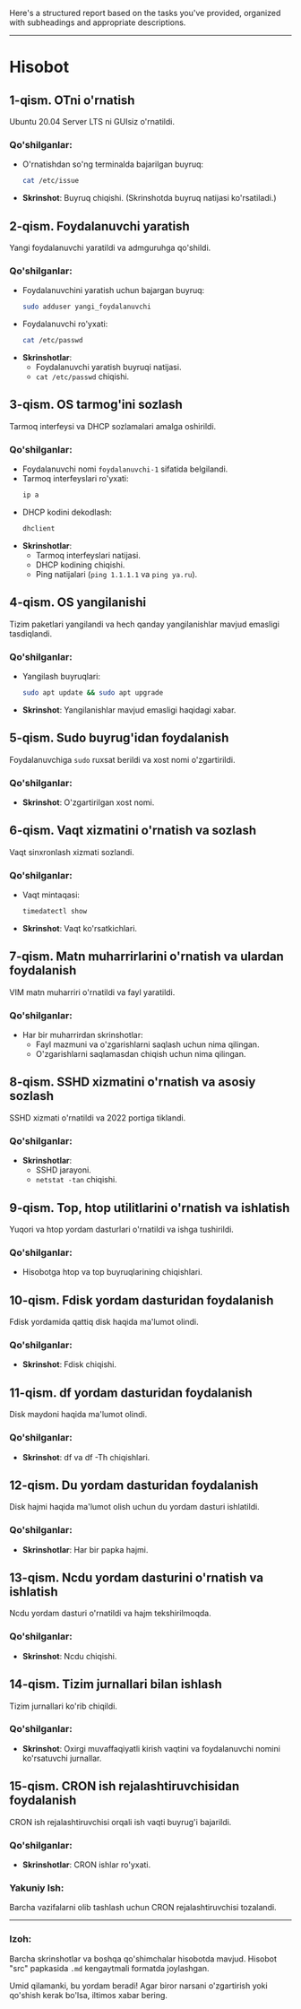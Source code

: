 Here's a structured report based on the tasks you've provided, organized with subheadings and appropriate descriptions. 

---

# Hisobot

## 1-qism. OTni o'rnatish
Ubuntu 20.04 Server LTS ni GUIsiz o'rnatildi. 

### Qo'shilganlar:
- O'rnatishdan so'ng terminalda bajarilgan buyruq: 
  ```bash
  cat /etc/issue
  ```
- **Skrinshot**: Buyruq chiqishi. (Skrinshotda buyruq natijasi ko'rsatiladi.)

## 2-qism. Foydalanuvchi yaratish
Yangi foydalanuvchi yaratildi va admguruhga qo'shildi.

### Qo'shilganlar:
- Foydalanuvchini yaratish uchun bajargan buyruq:
  ```bash
  sudo adduser yangi_foydalanuvchi
  ```
- Foydalanuvchi ro'yxati:
  ```bash
  cat /etc/passwd
  ```
- **Skrinshotlar**: 
  - Foydalanuvchi yaratish buyruqi natijasi.
  - `cat /etc/passwd` chiqishi.

## 3-qism. OS tarmog'ini sozlash
Tarmoq interfeysi va DHCP sozlamalari amalga oshirildi.

### Qo'shilganlar:
- Foydalanuvchi nomi `foydalanuvchi-1` sifatida belgilandi.
- Tarmoq interfeyslari ro'yxati:
  ```bash
  ip a
  ```
- DHCP kodini dekodlash:
  ```bash
  dhclient
  ```
- **Skrinshotlar**:
  - Tarmoq interfeyslari natijasi.
  - DHCP kodining chiqishi.
  - Ping natijalari (`ping 1.1.1.1` va `ping ya.ru`).

## 4-qism. OS yangilanishi
Tizim paketlari yangilandi va hech qanday yangilanishlar mavjud emasligi tasdiqlandi.

### Qo'shilganlar:
- Yangilash buyruqlari:
  ```bash
  sudo apt update && sudo apt upgrade
  ```
- **Skrinshot**: Yangilanishlar mavjud emasligi haqidagi xabar.

## 5-qism. Sudo buyrug'idan foydalanish
Foydalanuvchiga `sudo` ruxsat berildi va xost nomi o'zgartirildi.

### Qo'shilganlar:
- **Skrinshot**: O'zgartirilgan xost nomi.

## 6-qism. Vaqt xizmatini o'rnatish va sozlash
Vaqt sinxronlash xizmati sozlandi.

### Qo'shilganlar:
- Vaqt mintaqasi:
  ```bash
  timedatectl show
  ```
- **Skrinshot**: Vaqt ko'rsatkichlari.

## 7-qism. Matn muharrirlarini o'rnatish va ulardan foydalanish
VIM matn muharriri o'rnatildi va fayl yaratildi.

### Qo'shilganlar:
- Har bir muharrirdan skrinshotlar:
  - Fayl mazmuni va o'zgarishlarni saqlash uchun nima qilingan.
  - O'zgarishlarni saqlamasdan chiqish uchun nima qilingan.

## 8-qism. SSHD xizmatini o'rnatish va asosiy sozlash
SSHD xizmati o'rnatildi va 2022 portiga tiklandi.

### Qo'shilganlar:
- **Skrinshotlar**:
  - SSHD jarayoni.
  - `netstat -tan` chiqishi.

## 9-qism. Top, htop utilitlarini o'rnatish va ishlatish
Yuqori va htop yordam dasturlari o'rnatildi va ishga tushirildi.

### Qo'shilganlar:
- Hisobotga htop va top buyruqlarining chiqishlari.

## 10-qism. Fdisk yordam dasturidan foydalanish
Fdisk yordamida qattiq disk haqida ma'lumot olindi.

### Qo'shilganlar:
- **Skrinshot**: Fdisk chiqishi.

## 11-qism. df yordam dasturidan foydalanish
Disk maydoni haqida ma'lumot olindi.

### Qo'shilganlar:
- **Skrinshot**: df va df -Th chiqishlari.

## 12-qism. Du yordam dasturidan foydalanish
Disk hajmi haqida ma'lumot olish uchun du yordam dasturi ishlatildi.

### Qo'shilganlar:
- **Skrinshotlar**: Har bir papka hajmi.

## 13-qism. Ncdu yordam dasturini o'rnatish va ishlatish
Ncdu yordam dasturi o'rnatildi va hajm tekshirilmoqda.

### Qo'shilganlar:
- **Skrinshot**: Ncdu chiqishi.

## 14-qism. Tizim jurnallari bilan ishlash
Tizim jurnallari ko'rib chiqildi.

### Qo'shilganlar:
- **Skrinshot**: Oxirgi muvaffaqiyatli kirish vaqtini va foydalanuvchi nomini ko'rsatuvchi jurnallar.

## 15-qism. CRON ish rejalashtiruvchisidan foydalanish
CRON ish rejalashtiruvchisi orqali ish vaqti buyrug'i bajarildi.

### Qo'shilganlar:
- **Skrinshotlar**: CRON ishlar ro'yxati.

### Yakuniy Ish:
Barcha vazifalarni olib tashlash uchun CRON rejalashtiruvchisi tozalandi. 

---

### Izoh:
Barcha skrinshotlar va boshqa qo'shimchalar hisobotda mavjud. Hisobot "src" papkasida `.md` kengaytmali formatda joylashgan.

Umid qilamanki, bu yordam beradi! Agar biror narsani o'zgartirish yoki qo'shish kerak bo'lsa, iltimos xabar bering.